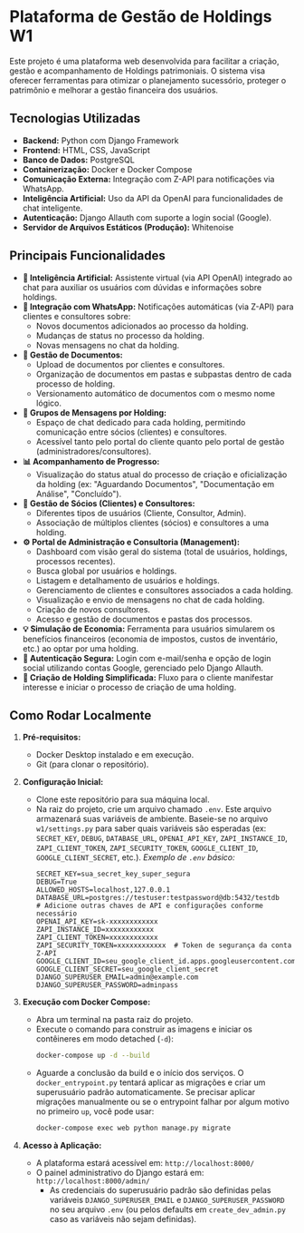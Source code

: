 # Plataforma de Gestão de Holdings W1

Este projeto é uma plataforma web desenvolvida para facilitar a criação, gestão e acompanhamento de Holdings patrimoniais. O sistema visa oferecer ferramentas para otimizar o planejamento sucessório, proteger o patrimônio e melhorar a gestão financeira dos usuários.

## Tecnologias Utilizadas

* **Backend:** Python com Django Framework
* **Frontend:** HTML, CSS, JavaScript
* **Banco de Dados:** PostgreSQL
* **Containerização:** Docker e Docker Compose
* **Comunicação Externa:** Integração com Z-API para notificações via WhatsApp.
* **Inteligência Artificial:** Uso da API da OpenAI para funcionalidades de chat inteligente.
* **Autenticação:** Django Allauth com suporte a login social (Google).
* **Servidor de Arquivos Estáticos (Produção):** Whitenoise

## Principais Funcionalidades

* **🤖 Inteligência Artificial:** Assistente virtual (via API OpenAI) integrado ao chat para auxiliar os usuários com dúvidas e informações sobre holdings.
* **📱 Integração com WhatsApp:** Notificações automáticas (via Z-API) para clientes e consultores sobre:
    * Novos documentos adicionados ao processo da holding.
    * Mudanças de status no processo da holding.
    * Novas mensagens no chat da holding.
* **📂 Gestão de Documentos:**
    * Upload de documentos por clientes e consultores.
    * Organização de documentos em pastas e subpastas dentro de cada processo de holding.
    * Versionamento automático de documentos com o mesmo nome lógico.
* **💬 Grupos de Mensagens por Holding:**
    * Espaço de chat dedicado para cada holding, permitindo comunicação entre sócios (clientes) e consultores.
    * Acessível tanto pelo portal do cliente quanto pelo portal de gestão (administradores/consultores).
* **📊 Acompanhamento de Progresso:**
    * Visualização do status atual do processo de criação e oficialização da holding (ex: "Aguardando Documentos", "Documentação em Análise", "Concluído").
* **👥 Gestão de Sócios (Clientes) e Consultores:**
    * Diferentes tipos de usuários (Cliente, Consultor, Admin).
    * Associação de múltiplos clientes (sócios) e consultores a uma holding.
* **⚙️ Portal de Administração e Consultoria (Management):**
    * Dashboard com visão geral do sistema (total de usuários, holdings, processos recentes).
    * Busca global por usuários e holdings.
    * Listagem e detalhamento de usuários e holdings.
    * Gerenciamento de clientes e consultores associados a cada holding.
    * Visualização e envio de mensagens no chat de cada holding.
    * Criação de novos consultores.
    * Acesso e gestão de documentos e pastas dos processos.
* **💡 Simulação de Economia:** Ferramenta para usuários simularem os benefícios financeiros (economia de impostos, custos de inventário, etc.) ao optar por uma holding.
* **🔑 Autenticação Segura:** Login com e-mail/senha e opção de login social utilizando contas Google, gerenciado pelo Django Allauth.
* **📝 Criação de Holding Simplificada:** Fluxo para o cliente manifestar interesse e iniciar o processo de criação de uma holding.

## Como Rodar Localmente

1.  **Pré-requisitos:**
    * Docker Desktop instalado e em execução.
    * Git (para clonar o repositório).

2.  **Configuração Inicial:**
    * Clone este repositório para sua máquina local.
    * Na raiz do projeto, crie um arquivo chamado `.env`. Este arquivo armazenará suas variáveis de ambiente. Baseie-se no arquivo `w1/settings.py` para saber quais variáveis são esperadas (ex: `SECRET_KEY`, `DEBUG`, `DATABASE_URL`, `OPENAI_API_KEY`, `ZAPI_INSTANCE_ID`, `ZAPI_CLIENT_TOKEN`, `ZAPI_SECURITY_TOKEN`, `GOOGLE_CLIENT_ID`, `GOOGLE_CLIENT_SECRET`, etc.).
        *Exemplo de `.env` básico:*
        ```env
        SECRET_KEY=sua_secret_key_super_segura
        DEBUG=True
        ALLOWED_HOSTS=localhost,127.0.0.1
        DATABASE_URL=postgres://testuser:testpassword@db:5432/testdb
        # Adicione outras chaves de API e configurações conforme necessário
        OPENAI_API_KEY=sk-xxxxxxxxxxxx
        ZAPI_INSTANCE_ID=xxxxxxxxxxxx
        ZAPI_CLIENT_TOKEN=xxxxxxxxxxxx
        ZAPI_SECURITY_TOKEN=xxxxxxxxxxxx  # Token de segurança da conta Z-API
        GOOGLE_CLIENT_ID=seu_google_client_id.apps.googleusercontent.com
        GOOGLE_CLIENT_SECRET=seu_google_client_secret
        DJANGO_SUPERUSER_EMAIL=admin@example.com
        DJANGO_SUPERUSER_PASSWORD=adminpass
        ```

3.  **Execução com Docker Compose:**
    * Abra um terminal na pasta raiz do projeto.
    * Execute o comando para construir as imagens e iniciar os contêineres em modo detached (`-d`):
        ```bash
        docker-compose up -d --build
        ```
    * Aguarde a conclusão da build e o início dos serviços. O `docker_entrypoint.py` tentará aplicar as migrações e criar um superusuário padrão automaticamente. Se precisar aplicar migrações manualmente ou se o entrypoint falhar por algum motivo no primeiro `up`, você pode usar:
        ```bash
        docker-compose exec web python manage.py migrate
        ```

4.  **Acesso à Aplicação:**
    * A plataforma estará acessível em: `http://localhost:8000/`
    * O painel administrativo do Django estará em: `http://localhost:8000/admin/`
        * As credenciais do superusuário padrão são definidas pelas variáveis `DJANGO_SUPERUSER_EMAIL` e `DJANGO_SUPERUSER_PASSWORD` no seu arquivo `.env` (ou pelos defaults em `create_dev_admin.py` caso as variáveis não sejam definidas).